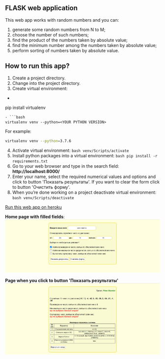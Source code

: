 ## FLASK web application

This web app works with random numbers and you can:
1) generate some random numbers from N to M;
2) choose the number of such numbers;
3) find the product of the numbers taken by absolute value;
4) find the minimum number among the numbers taken by absolute value;
5) perform sorting of numbers taken by absolute value.

## How to run this app?
1) Create a project directory.
2) Change into the project directory.
3) Create virtual environment: 
  - ```bash
  pip install virtualenv
  ```
  - ```bash
  virtualenv venv --python=<YOUR PYTHON VERSION>
  ``` 
  For example: 
  ```bash 
  virtualenv venv --python=3.7.6
  ```
4) Activate virtual environment: ```bash venv/Scripts/activate```
5) Install python packages into a virtual environment: ```bash pip install -r requirements.txt```
5) Go to your web browser and type in the search field: **http://localhost:8000/**
6) Enter your name, select the required numerical values and options and click to button 'Показать результаты'.
If you want to clear the form click to button 'Очистить форму'.
7) When you’re done working on a project deactivate virtual environment: ```bash venv/Scripts/deactivate```
  
[Run this web app on heroku](https://rndnum.herokuapp.com/)

**Home page with filled fields**:
![StartPage](https://github.com/ZaytsevNS/python_practice/blob/main/work_with_rand_num/start_page.jpg)

**Page when you click to button 'Показать результаты'**
![StartPage](https://github.com/ZaytsevNS/python_practice/blob/main/work_with_rand_num/finish_page.jpg)
